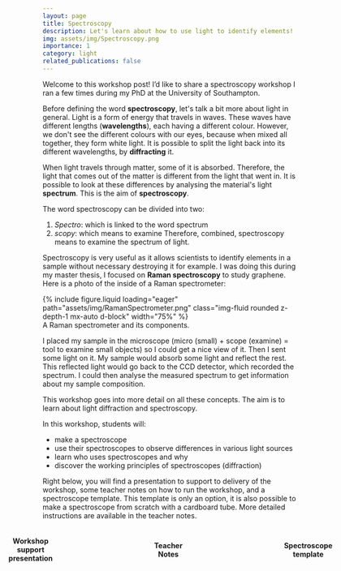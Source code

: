 ```yaml
---
layout: page
title: Spectroscopy
description: Let's learn about how to use light to identify elements!
img: assets/img/Spectroscopy.png
importance: 1
category: light
related_publications: false
---
```


Welcome to this workshop post! I’d like to share a spectroscopy workshop I ran a few times during my PhD at the University of Southampton.

Before defining the word **spectroscopy**, let's talk a bit more about light in general. Light is a form of energy that travels in waves. These waves have different lengths (**wavelengths**), each having a different colour. However, we don't see the different colours with our eyes, because when mixed all together, they form white light. It is possible to split the light back into its different wavelengths, by **diffracting** it.

When light travels through matter, some of it is absorbed. Therefore, the light that comes out of the matter is different from the light that went in. It is possible to look at these differences by analysing the material's light **spectrum**. This is the aim of **spectroscopy**.

The word spectroscopy can be divided into two:
1. *Spectro*: which is linked to the word spectrum
2. *scopy*: which means to examine
Therefore, combined, spectroscopy means to examine the spectrum of light.

Spectroscopy is very useful as it allows scientists to identify elements in a sample without necessary destroying it for example. I was doing this during my master thesis, I focused on **Raman spectroscopy** to study graphene. Here is a photo of the inside of a Raman spectrometer:

<div>
    {% include figure.liquid loading="eager" path="assets/img/RamanSpectrometer.png" class="img-fluid rounded z-depth-1 mx-auto d-block" width="75%" %}
</div>
<div class="caption">
    A Raman spectrometer and its components.
</div>

I placed my sample in the microscope (micro (small) + scope (examine) = tool to examine small objects) so I could get a nice view of it. Then I sent some light on it. My sample would absorb some light and reflect the rest. This reflected light would go back to the CCD detector, which recorded the spectrum. I could then analyse the measured spectrum to get information about my sample composition.

This workshop goes into more detail on all these concepts. The aim is to learn about light diffraction and spectroscopy.

In this workshop, students will:
- make a spectroscope
- use their spectroscopes to observe differences in various light sources
- learn who uses spectroscopes and why
- discover the working principles of spectroscopes (diffraction)

Right below, you will find a presentation to support to delivery of the workshop, some teacher notes on how to run the workshop, and a spectroscope template. This template is only an option, it is also possible to make a spectroscope from scratch with a cardboard tube. More detailed instructions are available in the teacher notes.

<div class="download-container" style="display: flex; gap: 200px; justify-content: center; align-items: center;">
  <div class="download-section" style="text-align: center;">
    <h4>Workshop support presentation</h4>
    <a href="/assets/pdf/Spectroscopes_Presentation.pdf" download>
      <i class="fas fa-file-pdf" style="font-size: 50px"></i>
    </a>
  </div>
  <div class="download-section" style="text-align: center;">
    <h4>Teacher Notes</h4>
    <a href="/assets/pdf/Spectroscopes_TeacherNotes.pdf" download>
      <i class="fas fa-file-pdf" style="font-size: 50px"></i>
    </a>
  </div>
  <div class="download-section" style="text-align: center;">
    <h4>Spectroscope template</h4>
    <a href="/assets/pdf/Spectroscopes_Template.pdf" download>
      <i class="fas fa-file-pdf" style="font-size: 50px"></i>
    </a>
  </div>
</div>